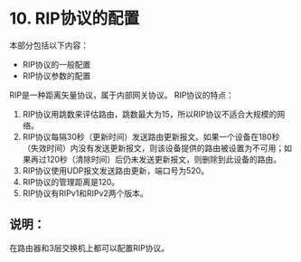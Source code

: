 # 10. RIP协议的配置

本部分包括以下内容：

* RIP协议的一般配置
* RIP协议参数的配置

RIP是一种距离矢量协议，属于内部网关协议。 RIP协议的特点：

1. RIP协议用跳数来评估路由，跳数最大为15，所以RIP协议不适合大规模的网络。
2. RIP协议每隔30秒（更新时间）发送路由更新报文。如果一个设备在180秒（失效时间）内没有发送更新报文，则该设备提供的路由被设置为不可用；如果再过120秒（清除时间）后仍未发送更新报文，则删除到此设备的路由。
3. RIP协议使用UDP报文发送路由更新，端口号为520。
4. RIP协议的管理距离是120。
5. RIP协议有RIPv1和RIPv2两个版本。

## 说明：

在路由器和3层交换机上都可以配置RIP协议。

